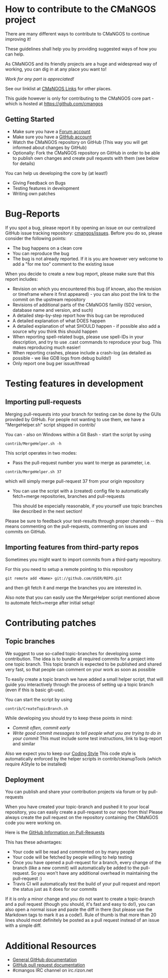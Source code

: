 # How to contribute to the CMaNGOS project

There are many different ways to contribute to CMaNGOS to continue improving it!

These guidelines shall help you by providing suggested ways of how you can help.

As CMaNGOS and its friendly projects are a huge and widespread way of working,
you can dig in at any place you want to!

*Work for any part is appreciated!*

See our linklist at [CMaNGOS Links](http://cmangos.net/thread-26.html) for other places.

This guide however is only for contributing to the CMaNGOS core part -
which is hosted at https://github.com/cmangos

## Getting Started

* Make sure you have a [Forum account](http://cmangos.net)
* Make sure you have a [GitHub account](https://github.com/signup/free)
* Watch the CMaNGOS repository on GitHub (This way you will get informed about changes by GitHub)
* Optionally: Fork the CMaNGOS repository on GitHub in order to be able to publish own changes and create pull requests with them (see below for details)

You can help us developing the core by (at least!)
* Giving Feedback on Bugs
* Testing features in development
* Writing own patches

# Bug-Reports

If you spot a bug, please report it by opening an issue on our centralized GitHub issue tracking repository: [cmangos/issues](https://github.com/cmangos/issues/issues).
Before you do so, please consider the following points:

* The bug happens on a clean core
* You can reproduce the bug
* The bug is not already reported. If it is you are however very welcome to add a "for me too" comment to the existing issue

When you decide to create a new bug report, please make sure that this report includes:

* Revision on which you encountered this bug (if known, also the revision or timeframe where it first appeared) - you can also post the link to the commit on the upstream repository
* Revisions of additional parts of the CMaNGOS familiy (SD2 version, database name and version, and such)
* A detailed step-by-step report how this bug can be reproduced
* A detailed explanation of what DOES happen
* A detailed explanation of what SHOULD happen  - if possible also add a source why you think this should happen
* When reporting spell-related bugs, please use spell-IDs in your description, and try to use .cast commands to reproduce your bug. This makes reproducing much easier!
* When reporting crashes, please include a crash-log (as detailed as possible - we like GDB logs from debug builds!)
* Only report one bug per issue/thread

# Testing features in development
## Importing pull-requests
Merging pull-requests into your branch for testing can be done by the GUIs provided by GitHub.
For people not wanting to use them, we have a "MergeHelper.sh" script shipped in contrib/

You can - also on Windows within a Git Bash - start the script by using
```
contrib/MergeHelper.sh -h
```

This script operates in two modes:
* Pass the pull-request number you want to merge as parameter, i.e.
```
contrib/MergeHelper.sh 37
```
which will simply merge pull-request 37 from your origin repository

* You can use the script with a (created) config file to automatically fetch+merge repositories,
  branches and pull-requests

  This should be especially reasonable, if you yourself use topic branches like described in the next section!

Please be sure to feedback your test-results through proper channels -- this means commenting on the pull-requests, commenting on issues and commits on GitHub.


## Importing features from third-party repos

Sometimes you might want to import commits from a third-party repository.

For this you need to setup a remote pointing to this repository
```
git remote add <Name> git://github.com/USER/REPO.git
```
and then git fetch it and merge the branches you are interested in.

Also note that you can easily use the MergeHelper script mentioned above to automate fetch+merge after initial setup!

# Contributing patches

## Topic branches
We suggest to use so-called topic-branches for developing some contribution.
The idea is to bundle all required commits for a project into one topic branch.
This topic branch is expected to be published and shared very fast, so that people can comment on your work as soon as possible

To easily create a topic branch we have added a small helper script, that will guide you interactively through
the process of setting up a topic branch (even if this is basic git-use).

You can start the script by using
```
contrib/CreateTopicBranch.sh
```

While developing you should try to keep these points in mind:
* *Commit often, commit early*
* *Write good commit messages to tell people what you are trying to do in your commit*
  This must include some test instructions, link to bug-report and similar

Also we expect you to keep our [Coding Style](https://github.com/cmangos/mangos-wotlk/wiki/Coding-Standards)
This code style is automatically enforced by the helper scripts in contrib/cleanupTools (which require AStyle to be installed)

## Deployment

You can publish and share your contribution projects via forum or by pull-requests

When you have created your topic-branch and pushed it to your local repository, you can easily create a pull-request to our repo from this!
Please always create the pull request on the repository containing the CMaNGOS code you were working on.

Here is the [GitHub Information on Pull-Requests](https://help.github.com/articles/using-pull-requests)

This has these advantages:
* Your code will be read and commented on by many people
* Your code will be fetched by people willing to help testing
* Once you have opened a pull-request for a branch, every change of the branch (like a new commit) will automatically be added to the pull-request.
  So you won't have any additional overhead in maintaining the pull-request :)
* Travis CI will automatically test the build of your pull request and report the status just as it does for our commits

If it is only a minor change and you do not want to create a topic-branch and a pull request (though you should, it's fast and easy to do!),
you can also open a normal issue and paste the diff in there (but please use the Markdown tags to mark it as a code!). Rule of thumb is that
more than 20 lines should most definitely be posted as a pull request instead of an issue with a simple diff.

# Additional Resources

* [General GitHub documentation](http://help.github.com/)
* [GitHub pull request documentation](http://help.github.com/send-pull-requests/)
* #cmangos IRC channel on irc.rizon.net
